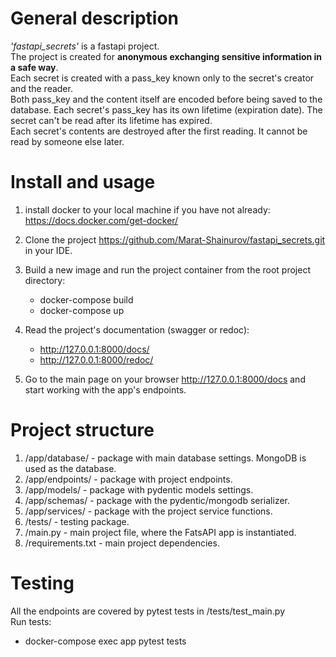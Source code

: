 # General description
_'fastapi_secrets'_ is a fastapi project.\
The project is created for **anonymous exchanging sensitive information in a safe way**.\
Each secret is created with a pass_key known only to the secret's creator and the reader.\
Both pass_key and the content itself are encoded before being saved to the database.
Each secret's pass_key has its own lifetime (expiration date). The secret can't be read after its lifetime has expired.\
Each secret's contents are destroyed after the first reading. It cannot be read by someone else later.

# Install and usage
1. install docker to your local machine if you have not already:
   https://docs.docker.com/get-docker/

2. Clone the project https://github.com/Marat-Shainurov/fastapi_secrets.git in your IDE.

3. Build a new image and run the project container from the root project directory:
   - docker-compose build
   - docker-compose up

4. Read the project's documentation (swagger or redoc):
   - http://127.0.0.1:8000/docs/
   - http://127.0.0.1:8000/redoc/

5. Go to the main page on your browser http://127.0.0.1:8000/docs and start working with the app's endpoints.


# Project structure
1. /app/database/ - package with main database settings. MongoDB is used as the database.
2. /app/endpoints/ - package with project endpoints.
3. /app/models/ - package with pydentic models settings.
4. /app/schemas/ - package with the pydentic/mongodb serializer.
5. /app/services/ - package with the project service functions.
6. /tests/ - testing package.
7. /main.py - main project file, where the FatsAPI app is instantiated.
8. /requirements.txt - main project dependencies.

# Testing
All the endpoints are covered by pytest tests in /tests/test_main.py \
Run tests:
- docker-compose exec app pytest tests
